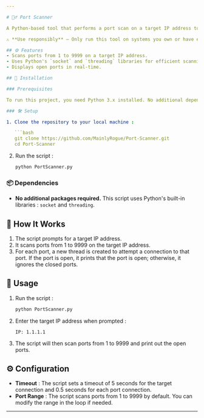 ```yaml
---

# 🕵️‍♂️ Port Scanner

A Python-based tool that performs a port scan on a target IP address to check which ports are open. It uses threading to speed up the scanning process.

⚠️ **Use responsibly** – Only run this tool on systems you own or have explicit permission to scan.

## ⚙️ Features
- Scans ports from 1 to 9999 on a target IP address.
- Uses Python's `socket` and `threading` libraries for efficient scanning.
- Displays open ports in real-time.

## 🚀 Installation

### Prerequisites

To run this project, you need Python 3.x installed. No additional dependencies are required.

### 🛠️ Setup

1. Clone the repository to your local machine :

   ```bash
   git clone https://github.com/MainlyRogue/Port-Scanner.git
   cd Port-Scanner
   ```

2. Run the script :

   ```bash
   python PortScanner.py
   ```

### 📦 Dependencies

- **No additional packages required.** This script uses Python's built-in libraries : `socket` and `threading`.

## 🛑 How It Works

1. The script prompts for a target IP address.
2. It scans ports from 1 to 9999 on the target IP address.
3. For each port, a new thread is created to attempt a connection to that port. If the port is open, it prints that the port is open; otherwise, it ignores the closed ports.

## 📝 Usage

1. Run the script :
   ```bash
   python PortScanner.py
   ```

2. Enter the target IP address when prompted :
   ```text
   IP: 1.1.1.1
   ```

3. The script will then scan ports from 1 to 9999 and print out the open ports.

## ⚙️ Configuration

- **Timeout** : The script sets a timeout of 5 seconds for the target connection and 0.5 seconds for each port connection.
- **Port Range** : The script scans ports from 1 to 9999 by default. You can modify the range in the loop if needed.

---
```

